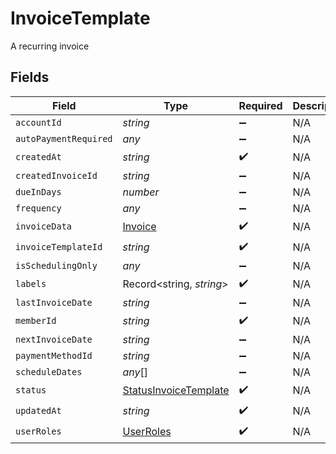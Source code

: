 # InvoiceTemplate

A recurring invoice


## Fields

| Field                                                                 | Type                                                                  | Required                                                              | Description                                                           |
| --------------------------------------------------------------------- | --------------------------------------------------------------------- | --------------------------------------------------------------------- | --------------------------------------------------------------------- |
| `accountId`                                                           | *string*                                                              | :heavy_minus_sign:                                                    | N/A                                                                   |
| `autoPaymentRequired`                                                 | *any*                                                                 | :heavy_minus_sign:                                                    | N/A                                                                   |
| `createdAt`                                                           | *string*                                                              | :heavy_check_mark:                                                    | N/A                                                                   |
| `createdInvoiceId`                                                    | *string*                                                              | :heavy_minus_sign:                                                    | N/A                                                                   |
| `dueInDays`                                                           | *number*                                                              | :heavy_minus_sign:                                                    | N/A                                                                   |
| `frequency`                                                           | *any*                                                                 | :heavy_minus_sign:                                                    | N/A                                                                   |
| `invoiceData`                                                         | [Invoice](../../models/shared/invoice.md)                             | :heavy_check_mark:                                                    | N/A                                                                   |
| `invoiceTemplateId`                                                   | *string*                                                              | :heavy_check_mark:                                                    | N/A                                                                   |
| `isSchedulingOnly`                                                    | *any*                                                                 | :heavy_minus_sign:                                                    | N/A                                                                   |
| `labels`                                                              | Record<string, *string*>                                              | :heavy_check_mark:                                                    | N/A                                                                   |
| `lastInvoiceDate`                                                     | *string*                                                              | :heavy_minus_sign:                                                    | N/A                                                                   |
| `memberId`                                                            | *string*                                                              | :heavy_check_mark:                                                    | N/A                                                                   |
| `nextInvoiceDate`                                                     | *string*                                                              | :heavy_minus_sign:                                                    | N/A                                                                   |
| `paymentMethodId`                                                     | *string*                                                              | :heavy_minus_sign:                                                    | N/A                                                                   |
| `scheduleDates`                                                       | *any*[]                                                               | :heavy_minus_sign:                                                    | N/A                                                                   |
| `status`                                                              | [StatusInvoiceTemplate](../../models/shared/statusinvoicetemplate.md) | :heavy_check_mark:                                                    | N/A                                                                   |
| `updatedAt`                                                           | *string*                                                              | :heavy_check_mark:                                                    | N/A                                                                   |
| `userRoles`                                                           | [UserRoles](../../models/shared/userroles.md)                         | :heavy_check_mark:                                                    | N/A                                                                   |